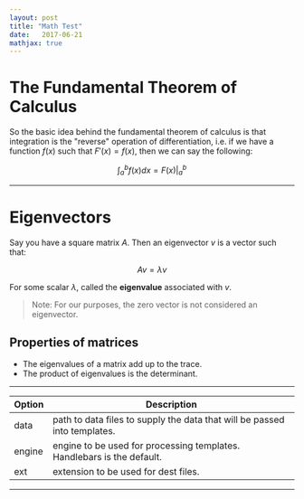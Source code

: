 ```yaml
---
layout: post
title: "Math Test"
date:   2017-06-21
mathjax: true
---
```


# The Fundamental Theorem of Calculus
So the basic idea behind the fundamental theorem of calculus is that integration is the "reverse" operation of differentiation, i.e. if we have a function $f(x)$ such that $F'(x) = f(x)$, then we can say the following:

$$\int_{a}^{b}f(x)dx = F(x) \vert_{a}^{b}$$

___
# Eigenvectors
Say you have a square matrix $A$. Then an eigenvector $v$ is a vector such that:

$$Av = \lambda v$$

For some scalar $\lambda$, called the **eigenvalue** associated with $v$.

> Note: For our purposes, the zero vector is not considered an eigenvector.

## Properties of matrices
- The eigenvalues of a matrix add up to the trace.
- The product of eigenvalues is the determinant.

___

| Option | Description |
| ------ | ----------- |
| data   | path to data files to supply the data that will be passed into templates. |
| engine | engine to be used for processing templates. Handlebars is the default. |
| ext    | extension to be used for dest files. |


---